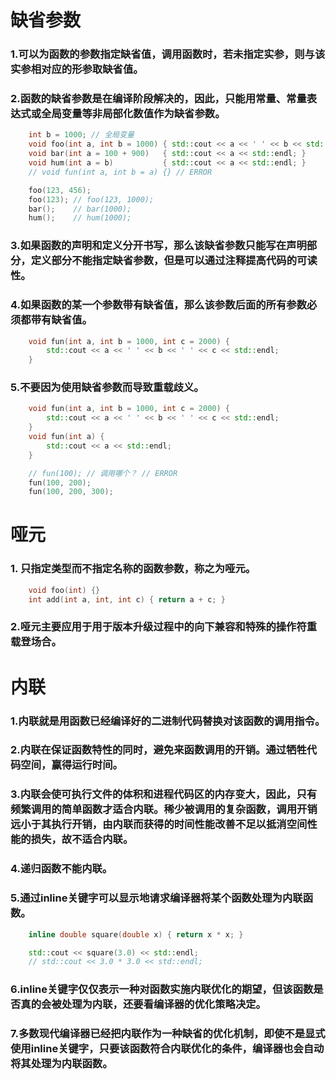 # 缺省参数
### 1.可以为函数的参数指定缺省值，调用函数时，若未指定实参，则与该实参相对应的形参取缺省值。
### 2.函数的缺省参数是在编译阶段解决的，因此，只能用常量、常量表达式或全局变量等非局部化数值作为缺省参数。
```c++
    int b = 1000; // 全局变量    
    void foo(int a, int b = 1000) { std::cout << a << ' ' << b << std::endl; }  
    void bar(int a = 100 + 900)   { std::cout << a << std::endl; }
    void hum(int a = b)           { std::cout << a << std::endl; }
    // void fun(int a, int b = a) {} // ERROR    

    foo(123, 456);
    foo(123); // foo(123, 1000);
    bar();    // bar(1000);
    hum();    // hum(1000);
```
### 3.如果函数的声明和定义分开书写，那么该缺省参数只能写在声明部分，定义部分不能指定缺省参数，但是可以通过注释提高代码的可读性。  
### 4.如果函数的某一个参数带有缺省值，那么该参数后面的所有参数必须都带有缺省值。
```c++
    void fun(int a, int b = 1000, int c = 2000) { 
        std::cout << a << ' ' << b << ' ' << c << std::endl; 
    }
```
### 5.不要因为使用缺省参数而导致重载歧义。
```c++
    void fun(int a, int b = 1000, int c = 2000) { 
        std::cout << a << ' ' << b << ' ' << c << std::endl; 
    }
    void fun(int a) {
        std::cout << a << std::endl;
    }

    // fun(100); // 调用哪个？ // ERROR
    fun(100, 200); 
    fun(100, 200, 300); 
```
# 哑元
### 1. 只指定类型而不指定名称的函数参数，称之为哑元。
```c++
    void foo(int) {}
    int add(int a, int, int c) { return a + c; }
```
### 2.哑元主要应用于用于版本升级过程中的向下兼容和特殊的操作符重载登场合。
# 内联
### 1.内联就是用函数已经编译好的二进制代码替换对该函数的调用指令。
### 2.内联在保证函数特性的同时，避免来函数调用的开销。通过牺牲代码空间，赢得运行时间。
### 3.内联会使可执行文件的体积和进程代码区的内存变大，因此，只有频繁调用的简单函数才适合内联。稀少被调用的复杂函数，调用开销远小于其执行开销，由内联而获得的时间性能改善不足以抵消空间性能的损失，故不适合内联。
### 4.递归函数不能内联。
### 5.通过inline关键字可以显示地请求编译器将某个函数处理为内联函数。
```c++
    inline double square(double x) { return x * x; }

    std::cout << square(3.0) << std::endl;
    // std::cout << 3.0 * 3.0 << std::endl;
```
### 6.inline关键字仅仅表示一种对函数实施内联优化的期望，但该函数是否真的会被处理为内联，还要看编译器的优化策略决定。
### 7.多数现代编译器已经把内联作为一种缺省的优化机制，即使不是显式使用inline关键字，只要该函数符合内联优化的条件，编译器也会自动将其处理为内联函数。

